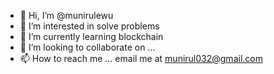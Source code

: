 - 👋 Hi, I’m @munirulewu
- 👀 I’m interested in solve problems
- 🌱 I’m currently learning blockchain
- 💞️ I’m looking to collaborate on ...
- 📫 How to reach me ... email me at munirul032@gmail.com

<!---
munirulewu/munirulewu is a ✨ special ✨ repository because its `README.md` (this file) appears on your GitHub profile.
You can click the Preview link to take a look at your changes.
--->
